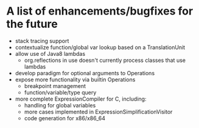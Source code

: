 A list of enhancements/bugfixes for the future
==============================================
- stack tracing support
- contextualize function/global var lookup based on a TranslationUnit
- allow use of Java8 lambdas
  - org.reflections in use doesn't currently process classes that use
    lambdas
- develop paradigm for optional arguments to Operations
- expose more functionality via builtin Operations
  - breakpoint management
  - function/variable/type query
- more complete ExpressionCompiler for C, including:
  - handling for global variables
  - more cases implemented in ExpressionSimplificationVisitor
  - code generation for x86/x86_64
